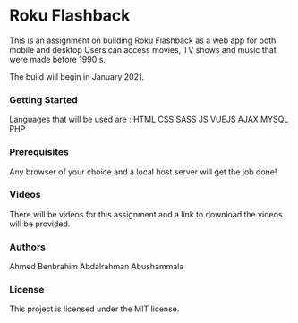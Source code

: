 # Roku Flashback

This is an assignment on building Roku Flashback as a web app for both mobile and desktop 
Users can access movies, TV shows and music that were made before 1990's.

The build will begin in January 2021.



### Getting Started

Languages that will be used are :
HTML
CSS
SASS
JS
VUEJS
AJAX 
MYSQL
PHP

### Prerequisites
Any browser of your choice and a local host server will get the job done!

### Videos
There will be videos for this assignment and a link to download the videos will be provided.

### Authors
Ahmed Benbrahim
Abdalrahman Abushammala

### License
This project is licensed under the MIT license.









